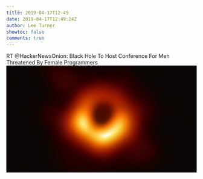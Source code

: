 ```yaml
---
title: 2019-04-17T12-49
date: 2019-04-17T12:49:24Z
author: Lee Turner
showtoc: false
comments: true
---
```


RT @HackerNewsOnion: Black Hole To Host Conference For Men Threatened By Female Programmers ![](/img/x//1118496683443281921-D4S14asWsAYYqXn.jpg)

